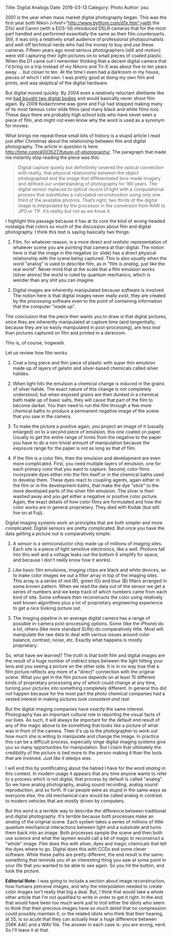 Title: Digital Analogs
Date: 2016-03-13
Category: Photo
Author: psu

2001 is the year when mass market digital photography began. This was the first year both Nikon (<href="http://www.bythom.com/d1x.htm">with the D1x) and Canon (with a EOS-1d) introduced DSLR cameras that for the most part handled and performed essentially the same as their film counterparts. Still, it was only a relatively small audience of professional photojournalists and well-off technical nerds who had the money to buy and use these cameras. Fifteen years ago most serious photographers (still and motion) were still capturing their light pictures on to small pieces of coated plastic. When the D1 came out I remember thinking that a decent digital camera that I'd bring on a trip instead of my Nikons and Tri-X was about five to ten years away ... but closer to ten. At the time I even had a darkroom in my house, pieces of which I still own. I was pretty good at doing my own film and prints, and was skeptical of the digital hardware.

But digital moved quickly. By 2004 even a relatively reluctant dilettante like me <a href="http://kvdpsu.org/d70.html">had bought two digital bodies</a> and would basically never shoot film again. By 2009 Kodachrome was gone and Fuji had stopped making many of its most famous color slide films (and many black and white films too). These days there are probably high school kids who have never seen a piece of film, and might not even know why the word is used as a synonym for movies.

What brings me repeat these small bits of history is a stupid article I read just after Christmas about the relationship between film and digital photography. The article in question is here: <a href="http://time.com/4003527/future-of-photography/">http://time.com/4003527/future-of-photography/</a>. The paragraph that made me instantly stop reading the piece was this:

>Digital capture quietly but definitively severed the optical connection with reality, that physical relationship between the object photographed and the image that differentiated lens-made imagery and defined our understanding of photography for 160 years. The digital sensor replaced to optical record of light with a computational process that substitutes a calculated reconstruction using only one third of the available photons. That’s right, two thirds of the digital image is interpolated by the processor in the conversion from RAW to JPG or TIF. It’s reality but not as we know it.

I highlight this passage because it has at its core the kind of wrong-headed nostalgia that colors so much of the discussion about film and digital photography. I think this text is saying basically two things:

1. Film, for whatever reason, is a more direct and *realistic* representation of whatever scene you are pointing that camera at than digital. The notion here is that the image in the negative (or slide) has a direct physical relationship with the scene being captured. This is also usually when the word "analog" is used to describe film, as in "film is *analog*, just like the real world". Never mind that at the scale that a film emulsion works (silver atoms) the world is ruled by quantum mechanics, which is weirder than any shit you can imagine.

2. Digital images are inherently manipulated because *software* is involved. The notion here is that digital images never really *exist*, they are created by the processing software even to the point of containing information that the computer "made up".

The conclusion that the piece then wants you to draw is that digital pictures, since they are inherently manipulated at capture time (and tangentially, because they are so easily manipulated in post-processing), are less *real* than pictures captured on film and printed in a darkroom.

This is, of course, hogwash. 

Let us review how film works.

1. Coat a long piece and thin piece of plastic with super thin emulsion made up of layers of gelatin and silver-based chemicals called silver halides. 

2. When light hits the emulsion a chemical change is induced in the grains of silver halide. The exact nature of this change is not completely understood, but when exposed grains are then dunked in a chemical bath made up of basic salts, they will cause that part of the film to become darker. You then need to run the film through a few more chemical baths to produce a permanent negative image of the scene that you saw in the camera.

3. To make the picture a positive again, you project an image of it (usually enlarged) on to a second piece of emulsion, this one coated on paper. Usually to get the entire range of tones from the negative to the paper you have to do a non-trivial amount of manipulation because the exposure range for the paper is not as long as that of film. 

4. If the film is a color film, then the emulsion and development are even more complicated. First, you need multiple layers of emulsion, one for each primary color that you want to capture. Second, color films incorporate dyes either into the film itself or in the chemical baths used to develop them. These dyes react to coupling agents, again either in the film or in the development baths, that make the dye "stick" to the more developed parts of the silver film emulsion. The silver is then washed away and you get either a negative or positive color picture. Again, the exact details of how color films are formulated and how the color works are in general proprietary. They died with Kodak (but still live on at Fuji).

Digital imaging systems work on principles that are both simpler and more complicated. Digital sensors are pretty complicated. But once you have the data getting a picture out is comparatively simple. 

1. A sensor is a semiconductor chip made up of millions of imaging sites. Each site is a piece of light sensitive electronics, like a well. Photons fall into this well and a voltage leaks out the bottom (I simplify for space, and because I don't really know how it works).

2. Like basic film emulsions, imaging chips are black and white devices, so to make color images we out a filter array in top of the imaging sites. This array is a series of red (R), green (G) and blue (B) filters arranged in some known pattern. When we read the data out of the sensor we get a series of numbers and we keep track of which numbers came from each kind of site. Some software then reconstructs the color using relatively well known algorithms plus a lot of proprietary engineering experience to get a nice looking picture out.

3. The imaging pipeline in an average digital camera has a range of possible in-camera post-processing options. Some (like the iPhone) do a lot, others (like more standard SLRs) do comparatively little. Most will manipulate the raw data to deal with various issues around color balance, contrast, noise, etc. Exactly what happens is mostly proprietary.

So, what have we learned? The truth is that both film and digital images are the result of a huge number of indirect steps between the light hitting your lens and you seeing a picture on the other side. It is in no way true that a film picture reflects any more of a "direct" connection with the original scene. What you get in the film picture depends on at least 15 different kinds of proprietary processing any of which could change at any time, turning your pictures into something completely different. In general this did not happen because for the most part the photo chemical companies had a vested interest in making pictures *look consistent and real*. 

But the digital imaging companies have *exactly* the same interest. Photography has an important cultural role in reporting the visual facts of our lives. As such, it will always be important for the default end result of any of the magic above to be something that looks like a picture of what was in front of the camera. Then it's up to the photographer to work out how much she is willing to manipulate and change the image. In practice this can be a difficult process, especially singe digital imaging systems give you so many opportunities for manipulation. But I claim that ultimately the credibility of the picture is tied more to the person making it than the tools that are involved. *Just like it always was*. 

I will end this by pontificating about the hatred I have for the word *analog* in this context. In modern usage it appears that any time anyone wants to refer to a process which is not digital, that process by default is called "analog". So we have analog photography, analog sound recording, analog sound reproduction, and so forth. If car people were as stupid in the same ways as everyone else, the old mechanical cars would be called analog in contrast to modern vehicles that are mostly driven by computers.

But this word is a terrible way to describe the difference between traditional and digital photography. It's terrible because *both* processes make an *analog* of the original scene. Each system takes a series of millions of little quantum mechanical interactions between light and a substrate and turns them back into an image. Both processes sample the scene and then both use science and what the laymen would call a bit of magic to reconstruct a "whole" image. Film does this with silver, dyes and magic chemicals that tell the dyes where to go. Digital does this with CCDs and some clever software. While these paths are pretty different, the end result is the same: something that reminds you of an interesting thing you saw at some point in your life that you wanted to be able to see again. So you hit the button, and took the picture.

**Editorial Note:** I was going to include a section about image reconstruction, how humans perceive images, and why the interpolation needed to create color images isn't really that big a deal. But, I think that would take a whole other article that I'm not qualified to write in order to get it right. In the end that would have been too much work just to troll either the idiots who seem to think that their precious images have *so much detail* that no compression could possibly maintain it, or the related idiots who think that their hearing, at 55, is so acute that they can actually hear a huge difference between 256K AAC and a WAV file. The answer in each case is: you are wrong, nerd. So I'll leave it at that.